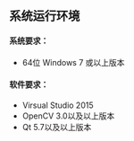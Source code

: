 ## 系统运行环境

#### 系统要求：

* 64位 Windows 7 或以上版本

#### 软件要求：

* Virsual Studio 2015
* OpenCV 3.0以及以上版本
* Qt 5.7以及以上版本




